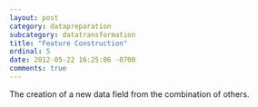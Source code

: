 ```yaml
---
layout: post
category: datapreparation
subcategory: datatransformation
title: "Feature Construction"
ordinal: 5
date: 2012-05-22 16:25:06 -0700
comments: true
---
```

The creation of a new data field from the combination of others.
